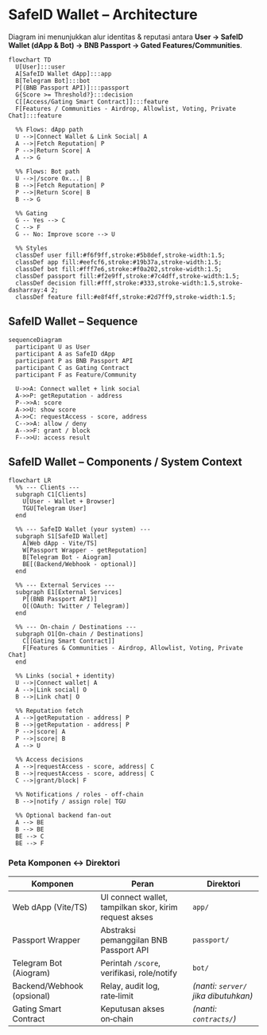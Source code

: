 # SafeID Wallet – Architecture

Diagram ini menunjukkan alur identitas & reputasi antara **User → SafeID Wallet (dApp & Bot) → BNB Passport → Gated Features/Communities**.

```mermaid
flowchart TD
  U[User]:::user
  A[SafeID Wallet dApp]:::app
  B[Telegram Bot]:::bot
  P[(BNB Passport API)]:::passport
  G{Score >= Threshold?}:::decision
  C[[Access/Gating Smart Contract]]:::feature
  F[Features / Communities - Airdrop, Allowlist, Voting, Private Chat]:::feature

  %% Flows: dApp path
  U -->|Connect Wallet & Link Social| A
  A -->|Fetch Reputation| P
  P -->|Return Score| A
  A --> G

  %% Flows: Bot path
  U -->|/score 0x...| B
  B -->|Fetch Reputation| P
  P -->|Return Score| B
  B --> G

  %% Gating
  G -- Yes --> C
  C --> F
  G -- No: Improve score --> U

  %% Styles
  classDef user fill:#f6f9ff,stroke:#5b8def,stroke-width:1.5;
  classDef app fill:#eefcf6,stroke:#19b37a,stroke-width:1.5;
  classDef bot fill:#fff7e6,stroke:#f0a202,stroke-width:1.5;
  classDef passport fill:#f2e9ff,stroke:#7c4dff,stroke-width:1.5;
  classDef decision fill:#fff,stroke:#333,stroke-width:1.5,stroke-dasharray:4 2;
  classDef feature fill:#e8f4ff,stroke:#2d7ff9,stroke-width:1.5;
```
## SafeID Wallet – Sequence

```mermaid
sequenceDiagram
  participant U as User
  participant A as SafeID dApp
  participant P as BNB Passport API
  participant C as Gating Contract
  participant F as Feature/Community

  U->>A: Connect wallet + link social
  A->>P: getReputation - address
  P-->>A: score
  A->>U: show score
  A->>C: requestAccess - score, address
  C-->>A: allow / deny
  A-->>F: grant / block
  F-->>U: access result
```
## SafeID Wallet – Components / System Context

```mermaid
flowchart LR
  %% --- Clients ---
  subgraph C1[Clients]
    U[User - Wallet + Browser]
    TGU[Telegram User]
  end

  %% --- SafeID Wallet (your system) ---
  subgraph S1[SafeID Wallet]
    A[Web dApp - Vite/TS]
    W[Passport Wrapper - getReputation]
    B[Telegram Bot - Aiogram]
    BE[(Backend/Webhook - optional)]
  end

  %% --- External Services ---
  subgraph E1[External Services]
    P[(BNB Passport API)]
    O[(OAuth: Twitter / Telegram)]
  end

  %% --- On-chain / Destinations ---
  subgraph O1[On-chain / Destinations]
    C[[Gating Smart Contract]]
    F[Features & Communities - Airdrop, Allowlist, Voting, Private Chat]
  end

  %% Links (social + identity)
  U -->|Connect wallet| A
  A -->|Link social| O
  B -->|Link chat| O

  %% Reputation fetch
  A -->|getReputation - address| P
  B -->|getReputation - address| P
  P -->|score| A
  P -->|score| B
  A --> U

  %% Access decisions
  A -->|requestAccess - score, address| C
  B -->|requestAccess - score, address| C
  C -->|grant/block| F

  %% Notifications / roles - off-chain
  B -->|notify / assign role| TGU

  %% Optional backend fan-out
  A --> BE
  B --> BE
  BE --> C
  BE --> F
```
### Peta Komponen ↔ Direktori
| Komponen | Peran | Direktori |
|---|---|---|
| Web dApp (Vite/TS) | UI connect wallet, tampilkan skor, kirim request akses | `app/` |
| Passport Wrapper | Abstraksi pemanggilan BNB Passport API | `passport/` |
| Telegram Bot (Aiogram) | Perintah `/score`, verifikasi, role/notify | `bot/` |
| Backend/Webhook (opsional) | Relay, audit log, rate‑limit | *(nanti: `server/` jika dibutuhkan)* |
| Gating Smart Contract | Keputusan akses on‑chain | *(nanti: `contracts/`)* |

